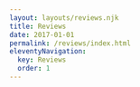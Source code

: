 ```yaml
---
layout: layouts/reviews.njk
title: Reviews
date: 2017-01-01
permalink: /reviews/index.html
eleventyNavigation:
  key: Reviews
  order: 1
---
```

